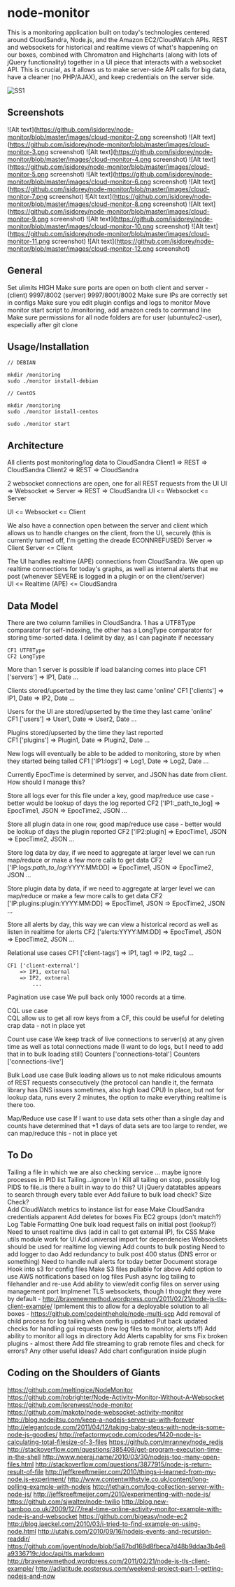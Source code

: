 node-monitor
=====

This is a monitoring application built on today's technologies centered around CloudSandra, Node.js, and the Amazon EC2/CloudWatch APIs.  REST and websockets for historical and realtime views of what's happening on our boxes, combined with Chromatron and Highcharts (along with lots of jQuery functionality) together in a UI piece that interacts with a websocket API.  This is crucial, as it allows us to make server-side API calls for big data, have a cleaner (no PHP/AJAX), and keep credentials on the server side.


![SS1](http://dev.isidorey.net/docs/screenshots/cloud-monitor-1.png)
	
Screenshots
-----------------------------------

![Alt text](https://github.com/isidorey/node-monitor/blob/master/images/cloud-monitor-2.png screenshot)
![Alt text](https://github.com/isidorey/node-monitor/blob/master/images/cloud-monitor-3.png screenshot)
![Alt text](https://github.com/isidorey/node-monitor/blob/master/images/cloud-monitor-4.png screenshot)
![Alt text](https://github.com/isidorey/node-monitor/blob/master/images/cloud-monitor-5.png screenshot)
![Alt text](https://github.com/isidorey/node-monitor/blob/master/images/cloud-monitor-6.png screenshot)
![Alt text](https://github.com/isidorey/node-monitor/blob/master/images/cloud-monitor-7.png screenshot)
![Alt text](https://github.com/isidorey/node-monitor/blob/master/images/cloud-monitor-8.png screenshot)
![Alt text](https://github.com/isidorey/node-monitor/blob/master/images/cloud-monitor-9.png screenshot)
![Alt text](https://github.com/isidorey/node-monitor/blob/master/images/cloud-monitor-10.png screenshot)
![Alt text](https://github.com/isidorey/node-monitor/blob/master/images/cloud-monitor-11.png screenshot)
![Alt text](https://github.com/isidorey/node-monitor/blob/master/images/cloud-monitor-12.png screenshot)

General
-----------------------------------
	
Set ulimits HIGH
Make sure ports are open on both client and server - (client) 9997/8002 (server) 9997/8001/8002
Make sure IPs are correctly set in configs
Make sure you edit plugin configs and logs to monitor
Move monitor start script to /monitoring, add amazon creds to command line
Make sure permissions for all node folders are for user (ubuntu/ec2-user), especially after git clone

Usage/Installation
-----------------------------------

	// DEBIAN 
	
	mkdir /monitoring
	sudo ./monitor install-debian
	
	// CentOS	
	
	mkdir /monitoring
	sudo ./monitor install-centos
	
	sudo ./monitor start

Architecture
-----------------------------------

All clients post monitoring/log data to CloudSandra
Client1 => REST => CloudSandra
Client2 => REST => CloudSandra 

2 websocket connections are open, one for all REST requests from the UI 
UI => Websocket => Server => REST => CloudSandra
UI <= Websocket <= Server 

UI <= Websocket <= Client

We also have a connection open between the server and client which allows us to handle changes on the client, from the UI, securely (this is currently turned off, I'm getting the dreade ECONNREFUSED)
Server => Client
Server <= Client
                         
The UI handles realtime (APE) connections from CloudSandra.  We open up realtime connections for today's graphs, as well as internal alerts that we post (whenever SEVERE is logged in a plugin or on the client/server)                     
UI <= Realtime (APE) <= CloudSandra
	
		
Data Model
-----------------------------------
	
	
There are two column families in CloudSandra.  1 has a UTF8Type comparator for self-indexing, the other has a LongType comparator for storing time-sorted data.  I delimit by day, as I can paginate if necessary

	CF1 UTF8Type
	CF2 LongType

More than 1 server is possible if load balancing comes into place
	CF1 ['servers']
		=> IP1, Date
		...

Clients stored/upserted by the time they last came 'online'
	CF1 ['clients']
		=> IP1, Date
		=> IP2, Date 
		...

Users for the UI are stored/upserted by the time they last came 'online'		
	CF1 ['users']
		=> User1, Date
		=> User2, Date 
			...
	
Plugins stored/upserted by the time they last reported	
	CF1 ['plugins']
		=> Plugin1, Date
		=> Plugin2, Date
			...
		
New logs will eventually be able to be added to monitoring, store by when they started being tailed
	CF1 ['IP1:logs']
		=> Log1, Date
		=> Log2, Date
			...

Currently EpocTime is determined by server, and JSON has date from client.  How should I manage this?		
	
Store all logs ever for this file under a key, good map/reduce use case - better would be lookup of days the log reported
	CF2 ['IP1:_path_to_log]
		=> EpocTime1, JSON
		=> EpocTime2, JSON
			...
		
Store all plugin data in one row, good map/reduce use case - better would be lookup of days the plugin reported
	CF2 ['IP2:plugin]
		=> EpocTime1, JSON
		=> EpocTime2, JSON
			...

Store log data by day, if we need to aggregate at larger level we can run map/reduce or make a few more calls to get data
	CF2 ['IP:logs:_path_to_log_:YYYY:MM:DD]
		=> EpocTime1, JSON
		=> EpocTime2, JSON
			...
		
Store plugin data by data, if we need to aggregate at larger level we can map/reduce or make a few more calls to get data
	CF2 ['IP:plugins:plugin:YYYY:MM:DD]
		=> EpocTime1, JSON
		=> EpocTime2, JSON
			...
	
Store all alerts by day, this way we can view a historical record as well as listen in realtime for alerts
	CF2 ['alerts:YYYY:MM:DD]
		=> EpocTime1, JSON
		=> EpocTime2, JSON
			...
			
Relational use cases
	CF1 ['client-tags']
		=> IP1, tag1
		=> IP2, tag2
			...			
		
	CF1 ['client-external']
		=> IP1, external
		=> IP2, extneral
			...
		
Pagination use case
We pull back only 1000 records at a time.
		
CQL use case	
CQL allow us to get all row keys from a CF, this could be useful for deleting crap data - not in place yet

Count use case
We keep track of live connections to server(s) at any given time as well as total connections made (I want to do logs, but I need to add that in to bulk loading still)
Counters ['connections-total']
Counters ['connections-live']

Bulk Load use case
Bulk loading allows us to not make ridiculous amounts of REST requests consecutively (the protocol can handle it, the fermata library has DNS issues sometimes, also high load CPU)
In place, but not for lookup data, runs every 2 minutes, the option to make everything realtime is there too.

Map/Reduce use case
If I want to use data sets other than a single day and counts have determined that +1 days of data sets are too large to render, we can map/reduce this - not in place yet



To Do
-----------------------------------
	
Tailing a file in which we are also checking service ... maybe ignore processes in PID list
Tailing...ignore \n !
Kill all tailing on stop, possibly log PIDS to file..is there a built in way to do this?
UI jQuery datatables appears to search through every table ever
Add failure to bulk load check?  Size Check?  
Add CloudWatch metrics to instance list for ease
Make CloudSandra credentials apparent
Add deletes for boxes
Fix EC2 groups (don't match?)
Log Table Formatting
One bulk load request fails on initial post (lookup?)
Need to unset realtime divs (add in call to get external IP), fix CSS
Make utils module work for UI
Add universal import for dependencies
Websockets should be used for realtime log viewing
Add counts to bulk posting
Need to add logger to dao
Add redundancy to bulk post 400 status (DNS error or something)
Need to handle null alerts for today better
Document storage
Hook into s3 for config files
Make S3 files pullable for above
Add option to use AWS notifications based on log files
Push async log tailing to filehandler and re-use
Add ability to view/edit config files on server using management port
Implmenet TLS websockets, though I thought they were by default - http://bravenewmethod.wordpress.com/2011/02/21/node-js-tls-client-example/
Ipmlement this to allow for a deployable solution to all boxes - https://github.com/codeinthehole/node-multi-scp
Add removal of child process for log tailing when config is updated
Put back updated checks for handling gui requests (new log files to monitor, alerts t/f)
Add ability to monitor all logs in directory
Add Alerts capablity for sms
Fix broken plugins - almost there
Add file streaming to grab remote files and check for errors?  Any other useful ideas?
Add chart configuration inside plugin

Coding on the Shoulders of Giants
-----------------------------------

https://github.com/meltingice/NodeMonitor
https://github.com/robrighter/Node-Activity-Monitor-Without-A-Websocket
https://github.com/lorenwest/node-monitor
https://github.com/makoto/node-websocket-activity-monitor
http://blog.nodejitsu.com/keep-a-nodejs-server-up-with-forever
http://elegantcode.com/2011/04/12/taking-baby-steps-with-node-js-some-node-js-goodies/
http://refactormycode.com/codes/1420-node-js-calculating-total-filesize-of-3-files
https://github.com/mranney/node_redis
http://stackoverflow.com/questions/385408/get-program-execution-time-in-the-shell
http://www.neeraj.name/2010/03/30/nodejs-too-many-open-files.html
http://stackoverflow.com/questions/3877915/node-js-return-result-of-file
http://jeffkreeftmeijer.com/2010/things-i-learned-from-my-node.js-experiment/
http://www.contentwithstyle.co.uk/content/long-polling-example-with-nodejs
http://lethain.com/log-collection-server-with-node-js/
http://jeffkreeftmeijer.com/2010/experimenting-with-node-js/
https://github.com/sjwalter/node-twilio
http://blog.new-bamboo.co.uk/2009/12/7/real-time-online-activity-monitor-example-with-node-js-and-websocket
https://github.com/bigeasy/node-ec2
http://blog.jaeckel.com/2010/03/i-tried-to-find-example-on-using-node.html
http://utahjs.com/2010/09/16/nodejs-events-and-recursion-readdir/
https://github.com/joyent/node/blob/5a87bd168d8fbeca7d48b9ddaa3b4e8a9336719c/doc/api/tls.markdown
http://bravenewmethod.wordpress.com/2011/02/21/node-js-tls-client-example/
http://adlatitude.posterous.com/weekend-project-part-1-getting-nodejs-and-now
